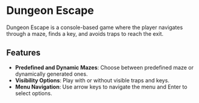 # Dungeon Escape

Dungeon Escape is a console-based game where the player navigates through a maze, finds a key, and avoids traps to reach the exit.

## Features

- **Predefined and Dynamic Mazes**: Choose between predefined maze or dynamically generated ones.
- **Visibility Options**: Play with or without visible traps and keys.
- **Menu Navigation**: Use arrow keys to navigate the menu and Enter to select options.

